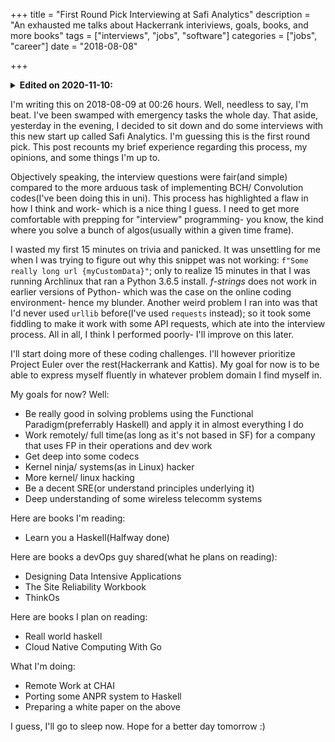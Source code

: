 +++
title = "First Round Pick Interviewing at Safi Analytics"
description = "An exhausted me talks about Hackerrank interiviews, goals, books, and more books"
tags = ["interviews", "jobs", "software"]
categories = ["jobs", "career"]
date = "2018-08-08"

+++

<details>
<summary><b>Edited on 2020-11-10:</b></summary>

<ul>
<li>Fixed typos.</li>
<li>Fixed some improper sentence structures.</li>
<li>Edited out some incoherent/ vague opinions.</li>
</ul>

<p>
<b>Commentary:</b> <i>In hindsight, the interview was ok: not great, and not bad
either. I'm glad I never landed this role. Had I landed a role, who
knows what the aftermath would have been? What I do know now is that
I'm happy where I am: I get paid to hack in Sheme(Guile) :)</i>
</p>
<hr style="border-top: 1px solid #8c8c8c;">
</details>

I'm writing this on 2018-08-09 at 00:26 hours. Well, needless to say, I'm beat. I've been swamped with emergency tasks the whole day. That aside, yesterday in the evening, I decided to sit down and do some interviews with this new start up called Safi Analytics. I'm guessing this is the first round pick. This post recounts my brief experience regarding this process, my opinions, and some things I'm up to.

Objectively speaking, the interview questions were fair(and simple) compared to the more arduous task of implementing BCH/ Convolution codes(I've been doing this in uni). This process has highlighted a flaw in how I think and work- which is a nice thing I guess. I need to get more comfortable with prepping for "interview" programming- you know, the kind where you solve a bunch of algos(usually within a given time frame).

I wasted my first 15 minutes on trivia and panicked. It was unsettling for me when I was trying to figure out why this snippet was not working: `f"Some really long url {myCustomData}"`; only to realize 15 minutes in that I was running Archlinux that ran a Python 3.6.5 install. *f-strings* does not work in earlier versions of Python- which was the case on the online coding environment- hence my blunder. Another weird problem I ran into was that I'd never used `urllib` before(I've used `requests` instead); so it took some fiddling to make it work with some API requests, which ate into the interview process. All in all, I think I performed poorly- I'll improve on this later.

I'll start doing more of these coding challenges. I'll however prioritize Project Euler over the rest(Hackerrank and Kattis). My goal for now is to be able to express myself fluently in whatever problem domain I find myself in. 

My goals for now? Well:

- Be really good in solving problems using the Functional Paradigm(preferrably Haskell) and apply it in almost everything I do  
- Work remotely/ full time(as long as it's not based in SF) for a company that uses FP in their operations and dev work  
- Get deep into some codecs  
- Kernel ninja/ systems(as in Linux) hacker  
- More kernel/ linux hacking  
- Be a decent SRE(or understand principles underlying it)  
- Deep understanding of some wireless telecomm systems

Here are books I'm reading:

- Learn you a Haskell(Halfway done)

Here are books a devOps guy shared(what he plans on reading):

- Designing Data Intensive Applications  
- The Site Reliability Workbook  
- ThinkOs  

Here are books I plan on reading:

- Reall world haskell  
- Cloud Native Computing With Go  

What I'm doing:

- Remote Work at CHAI  
- Porting some ANPR system to Haskell  
- Preparing a white paper on the above  

I guess, I'll go to sleep now. Hope for a better day tomorrow :)
